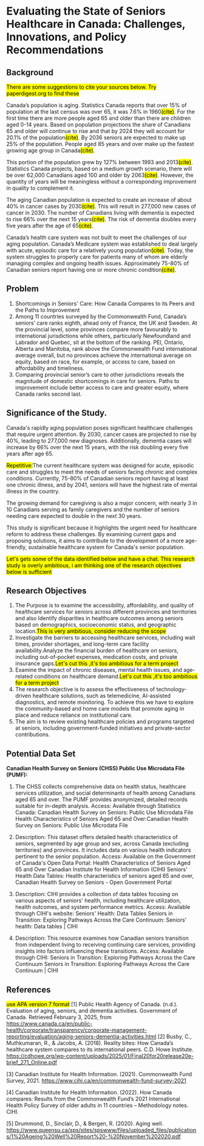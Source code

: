 # Evaluating the State of Seniors Healthcare in Canada: Challenges, Innovations, and Policy Recommendations

## Background
<mark>There are some suggestions to cite your sources below.  Try paperdigest.org to find these</mark>

Canada’s population is aging. Statistics Canada reports that over 15% of population at the last census was over 65, it was 7.6% in 1960<mark>(cite)</mark>. For the first time there are more people aged 65 and older than there are children aged 0-14 years. Based on population projections the share of Canadians 65 and older will continue to rise and that by 2024 they will account for 20.1% of the population<mark>(cite)</mark>. By 2036 seniors are expected to make up 25% of the population. People aged 85 years and over make up the fastest growing age group in Canada<mark>(cite)</mark>.

This portion of the population grew by 127% between 1993 and 2013<mark>(cite)</mark>. Statistics Canada projects, based on a medium growth scenario, there will be over 62,000 Canadians aged 100 and older by 2063<mark>(cite)</mark>. However, the quantity of years will be meaningless without a corresponding improvement in quality to complement it.

The aging Canadian population is expected to create an increase of about 40% in cancer cases by 2030<mark>(cite)</mark>. This will result in 277,000 new cases of cancer in 2030. The number of Canadians living with dementia is expected to rise 66% over the next 15 years<mark>(cite)</mark>. The risk of dementia doubles every five years after the age of 65<mark>(cite)</mark>. 

Canada’s health care system was not built to meet the challenges of our aging population. Canada’s Medicare system was established to deal largely with acute, episodic care for a relatively young population<mark>(cite)</mark>. Today, the system struggles to properly care for patients many of whom are elderly  managing complex and ongoing health issues. Approximately 75-80% of Canadian seniors report having one or more chronic condition<mark>(cite)</mark>.

## Problem
1.	Shortcomings in Seniors' Care: How Canada Compares to its Peers and the Paths to Improvement
2.	Among 11 countries surveyed by the Commonwealth Fund, Canada’s seniors’ care ranks eighth, ahead only of France, the UK and Sweden. At the provincial level, some provinces compare more favourably to international jurisdictions while others, particularly Newfoundland and Labrador and Quebec, sit at the bottom of the ranking. PEI, Ontario, Alberta and Manitoba, rank above the Commonwealth Fund international average overall, but no provinces achieve the international average on equity, based on race, for example, or access to care, based on affordability and timeliness.
3.	Comparing provincial senior’s care to other jurisdictions reveals the magnitude of domestic shortcomings in care for seniors. Paths to improvement include better access to care and greater equity, where Canada ranks second last.

## Significance of the Study.
Canada's rapidly aging population poses significant healthcare challenges that require urgent attention. By 2030, cancer cases are projected to rise by 40%, leading to 277,000 new diagnoses. Additionally, dementia cases will increase by 66% over the next 15 years, with the risk doubling every five years after age 65.

<mark>Repetitive:</mark>The current healthcare system was designed for acute, episodic care and struggles to meet the needs of seniors facing chronic and complex conditions. Currently, 75-80% of Canadian seniors report having at least one chronic illness, and by 2041, seniors will have the highest rate of mental illness in the country.

The growing demand for caregiving is also a major concern, with nearly 3 in 10 Canadians serving as family caregivers and the number of seniors needing care expected to double in the next 30 years.

This study is significant because it highlights the urgent need for healthcare reform to address these challenges. By examining current gaps and proposing solutions, it aims to contribute to the development of a more age-friendly, sustainable healthcare system for Canada's senior population.

<mark>Let's gets some of the data identified below and have a chat.  This research study is overly ambitious, i am thinking one of the research objectives below is sufficient</mark>

## Research Objectives 
1.	The Purpose is to examine the accessibility, affordability, and quality of healthcare services for seniors across different provinces and territories and also Identify disparities in healthcare outcomes among seniors based on demographics, socioeconomic status, and geographic location.<mark>This is very ambitious, consider reducing the scope</mark>
2.	Investigate the barriers to accessing healthcare services, including wait times, provider shortages, and long-term care facility availability.Analyze the financial burden of healthcare on seniors, including out-of-pocket expenses, medication costs, and private insurance gaps.<mark>Let's cut this ,it's too ambitious for a term project</mark>
3.	Examine the impact of chronic diseases, mental health issues, and age-related conditions on healthcare demand.<mark>Let's cut this ,it's too ambitious for a term project</mark>
4.	The research objective is to assess the effectiveness of technology-driven healthcare solutions, such as telemedicine, AI-assisted diagnostics, and remote monitoring. To achieve this we have to explore the community-based and home care models that promote aging in place and reduce reliance on institutional care.
5.	The aim is to review existing healthcare policies and programs targeted at seniors, including government-funded initiatives and private-sector contributions.

## Potential Data Set

**Canadian Health Survey on Seniors (CHSS) Public Use Microdata File (PUMF):**
1.	The CHSS collects comprehensive data on health status, healthcare services utilization, and social determinants of health among Canadians aged 65 and over. The PUMF provides anonymized, detailed records suitable for in-depth analysis.
Access: Available through Statistics Canada:
Canadian Health Survey on Seniors: Public Use Microdata File
Health Characteristics of Seniors Aged 65 and Over:Canadian Health Survey on Seniors: Public Use Microdata File

2.	Description: This dataset offers detailed health characteristics of seniors, segmented by age group and sex, across Canada (excluding territories) and provinces. It includes data on various health indicators pertinent to the senior population.
Access: Available on the Government of Canada's Open Data Portal:
Health Characteristics of Seniors Aged 65 and Over
Canadian Institute for Health Information (CIHI) Seniors' Health Data Tables:
Health characteristics of seniors aged 65 and over, Canadian Health Survey on Seniors - Open Government Portal

3.	Description: CIHI provides a collection of data tables focusing on various aspects of seniors' health, including healthcare utilization, health outcomes, and system performance metrics.
               Access: Available through CIHI's website:
Seniors' Health: Data Tables
Seniors in Transition: Exploring Pathways Across the Care Continuum:
Seniors’ health: Data tables | CIHI

4.	Description: This resource examines how Canadian seniors transition from independent living to receiving continuing care services, providing insights into factors influencing these transitions.
 Access: Available through CIHI:
 Seniors in Transition: Exploring Pathways Across the Care Continuum
 Seniors in Transition: Exploring Pathways Across the Care Continuum | CIHI

## References
<mark>use APA version 7 format</mark>
<a id="1">[1]</a> Public Health Agency of Canada. (n.d.). Evaluation of aging, seniors, and dementia activities. Government of Canada. Retrieved February 3, 2025, from https://www.canada.ca/en/public-health/corporate/transparency/corporate-management-reporting/evaluation/aging-seniors-dementia-activities.html
<a id="2">[2]</a>	Busby, C., Muthkumaran, R., & Jacobs, A. (2018). Reality bites: How Canada’s healthcare system compares to its international peers. C.D. Howe Institute. https://cdhowe.org/wp-content/uploads/2025/01/Final20for20release20e-brief_271_Online.pdf

<a id="3">[3]</a>	Canadian Institute for Health Information. (2021). Commonwealth Fund Survey, 2021. https://www.cihi.ca/en/commonwealth-fund-survey-2021

<a id="4">[4]</a> Canadian Institute for Health Information. (2022). How Canada compares: Results from the Commonwealth Fund’s 2021 International Health Policy Survey of older adults in 11 countries – Methodology notes. CIHI.


<a id="5">[5]</a>	Drummond, D., Sinclair, D., & Bergen, R. (2020). Aging well. https://www.queensu.ca/sps/sites/spswww/files/uploaded_files/publications/1%20Ageing%20Well%20Report%20-%20November%202020.pdf



